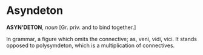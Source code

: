 # Asyndeton

**ASYN'DETON**, _noun_ \[Gr. priv. and to bind together.\]

In grammar, a figure which omits the connective; as, veni, vidi, vici. It stands opposed to polysymdeton, which is a multiplication of connectives.